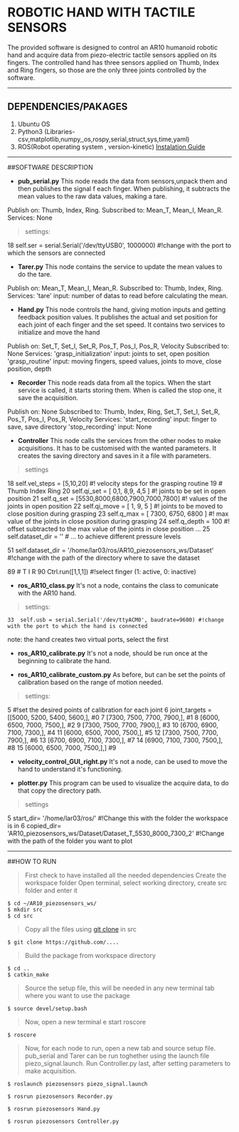 # ROBOTIC HAND WITH TACTILE SENSORS 
The provided software is designed to control an AR10 humanoid robotic hand and acquire data from piezo-electric tactile sensors applied on its fingers.
The controlled hand has three sensors applied on Thumb, Index and Ring fingers, so those are the only three joints controlled by the software.


***
## DEPENDENCIES/PAKAGES
1. Ubuntu OS
2. Python3 (Libraries-csv,matplotlib,numpy,,os,rospy,serial,struct,sys,time,yaml)
3. ROS(Robot operating system , version-kinetic) [Instalation Guide](http://wiki.ros.org/ROS/Installation "ROS")


***
##SOFTWARE DESCRIPTION
* **pub_serial.py**
This node reads the data from sensors,unpack them and then publishes the signal f each finger.
When publishing, it subtracts the mean values to the raw data values, making a tare.

Publish on:	Thumb, Index, Ring.
Subscribed to:	Mean_T, Mean_I, Mean_R.
Services: None

> settings:

18	self.ser = serial.Serial('/dev/ttyUSB0', 1000000)	#!change with the port to which the sensors are connected


* **Tarer.py**
This node contains the service to update the mean values to do the tare.

Publish on:	Mean_T, Mean_I, Mean_R.
Subscribed to:	Thumb, Index, Ring.
Services: 	'tare' input: number of datas to read before calculating the mean.


* **Hand.py**
This node controls the hand, giving motion inputs and getting feedback position values. It publishes the actual and set position for each joint of each finger and the set speed. It contains two services to initialize and move the hand

Publish on:	Set_T, Set_I, Set_R, Pos_T, Pos_I, Pos_R, Velocity
Subscribed to:	None
Services:	'grasp_initialization'	input:	joints to set, open position
		'grasp_routine'		input:	moving fingers, speed values,
						joints to move, close position, depth

* **Recorder**
This node reads data from all the topics. When the start service is called, it starts storing them.
When is called the stop one, it save the acquisition.

Publish on:	None
Subscribed to:	Thumb, Index, Ring, Set_T, Set_I, Set_R, Pos_T, Pos_I, Pos_R, Velocity
Services:	'start_recording'	input: finger to save, save directory
		'stop_recording'	input: None

* **Controller**
This node calls the services from the other nodes to make acquisitions. It has to be customised with the wanted parameters. It creates the saving directory and saves in it a file with parameters.

> settings

18	self.vel_steps = [5,10,20]	#! velocity steps for the grasping routine 
19	#                 Thumb     Index     Ring
20      self.qi_set =  [   0,1,      8,9,      4,5   ]	#! joints to be set in open position
21      self.q_set =   [5530,8000,6800,7900,7000,7800]	#! values of the joints in open position
22      self.qi_move = [    1,        9,        5    ]	#! joints to be moved to close position during grasping
23      self.q_max =   [   7300,     6750,     6800  ]	#! max value of the joints in close position during grasping
24      self.q_depth = 100                            	#! offset subtracted to the max value of the joints in close position ...
25      self.dataset_dir = ''                         	# ... to achieve different pressure levels

51	self.dataset_dir = '/home/lar03/ros/AR10_piezosensors_ws/Dataset'	#!change with the path of the directory where to save the dataset

89	#         T I R
90	Ctrl.run([1,1,1])	#!select finger (1: active, 0: inactive)

* **ros_AR10_class.py**
It's not a node, contains the class to comunicate with the AR10 hand.
> settings:
```
33	self.usb = serial.Serial('/dev/ttyACM0', baudrate=9600)	#!change with the port to which the hand is connected
```
note: the hand creates two virtual ports, select the first

* **ros_AR10_calibrate.py**
It's not a node, should be run once at the beginning to calibrate the hand.

* **ros_AR10_calibrate_custom.py**
As before, but can be set the points of calibration based on the range of motion needed.

> settings:

 5	#!set the desired points of calibration for each joint
 6	joint_targets = [[5000, 5200, 5400, 5600,],  #0
 7	                 [7300, 7500, 7700, 7900,],  #1
 8      	         [6000, 6500, 7000, 7500,],  #2
 9      	         [7300, 7500, 7700, 7900,],  #3
10      	         [6700, 6900, 7100, 7300,],  #4
11      	         [6000, 6500, 7000, 7500,],  #5
12      	         [7300, 7500, 7700, 7900,],  #6
13      	         [6700, 6900, 7100, 7300,],  #7
14      	         [6900, 7100, 7300, 7500,],  #8
15      	         [6000, 6500, 7000, 7500,],] #9

* **velocity_control_GUI_right.py**
It's not a node, can be used to move the hand to understand it's functioning.

* **plotter.py**
This program can be used to visualize the acquire data, to do that copy the directory path.

> settings

5	start_dir= '/home/lar03/ros/'     #!Change this with the folder the workspace is in
6	copied_dir= 'AR10_piezosensors_ws/Dataset/Dataset_T_5530_8000_7300_2'  #!Change with the path of the folder you want to plot


***
##HOW TO RUN
> First check to have installed all the needed dependencies
> Create the workspace folder 
> Open terminal, select working directory, create src folder and enter it
```
$ cd ~/AR10_piezosensors_ws/
$ mkdir src
$ cd src
```
> Copy all the files using [git clone]( https://github.com/) in src
``` 
$ git clone https://github.com/....
```
> Build the package from workspace directory
```
$ cd ..
$ catkin_make
```
> Source the setup file, this will be needed in any new terminal tab where you want to use the package
```
$ source devel/setup.bash
```
> Now, open a new terminal e start roscore
```
$ roscore
```
> Now, for each node to run, open a new tab and source setup file.
> pub_serial and Tarer can be run toghether using the launch file piezo_signal.launch.
> Run Controller.py last, after setting parameters to make acquisition.
```
$ roslaunch piezosensors piezo_signal.launch
```
```
$ rosrun piezosensors Recorder.py
```
```
$ rosrun piezosensors Hand.py
```
```
$ rosrun piezosensors Controller.py
```


